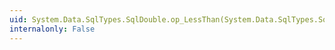 ```yaml
---
uid: System.Data.SqlTypes.SqlDouble.op_LessThan(System.Data.SqlTypes.SqlDouble,System.Data.SqlTypes.SqlDouble)
internalonly: False
---
```

